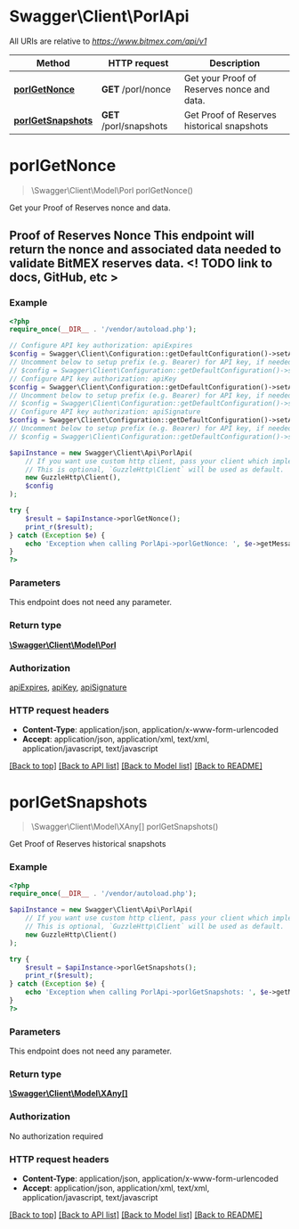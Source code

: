 # Swagger\Client\PorlApi

All URIs are relative to *https://www.bitmex.com/api/v1*

Method | HTTP request | Description
------------- | ------------- | -------------
[**porlGetNonce**](PorlApi.md#porlGetNonce) | **GET** /porl/nonce | Get your Proof of Reserves nonce and data.
[**porlGetSnapshots**](PorlApi.md#porlGetSnapshots) | **GET** /porl/snapshots | Get Proof of Reserves historical snapshots


# **porlGetNonce**
> \Swagger\Client\Model\Porl porlGetNonce()

Get your Proof of Reserves nonce and data.

## Proof of Reserves Nonce  This endpoint will return the nonce and associated data needed to validate BitMEX reserves data.  <! TODO link to docs, GitHub, etc >

### Example
```php
<?php
require_once(__DIR__ . '/vendor/autoload.php');

// Configure API key authorization: apiExpires
$config = Swagger\Client\Configuration::getDefaultConfiguration()->setApiKey('api-expires', 'YOUR_API_KEY');
// Uncomment below to setup prefix (e.g. Bearer) for API key, if needed
// $config = Swagger\Client\Configuration::getDefaultConfiguration()->setApiKeyPrefix('api-expires', 'Bearer');
// Configure API key authorization: apiKey
$config = Swagger\Client\Configuration::getDefaultConfiguration()->setApiKey('api-key', 'YOUR_API_KEY');
// Uncomment below to setup prefix (e.g. Bearer) for API key, if needed
// $config = Swagger\Client\Configuration::getDefaultConfiguration()->setApiKeyPrefix('api-key', 'Bearer');
// Configure API key authorization: apiSignature
$config = Swagger\Client\Configuration::getDefaultConfiguration()->setApiKey('api-signature', 'YOUR_API_KEY');
// Uncomment below to setup prefix (e.g. Bearer) for API key, if needed
// $config = Swagger\Client\Configuration::getDefaultConfiguration()->setApiKeyPrefix('api-signature', 'Bearer');

$apiInstance = new Swagger\Client\Api\PorlApi(
    // If you want use custom http client, pass your client which implements `GuzzleHttp\ClientInterface`.
    // This is optional, `GuzzleHttp\Client` will be used as default.
    new GuzzleHttp\Client(),
    $config
);

try {
    $result = $apiInstance->porlGetNonce();
    print_r($result);
} catch (Exception $e) {
    echo 'Exception when calling PorlApi->porlGetNonce: ', $e->getMessage(), PHP_EOL;
}
?>
```

### Parameters
This endpoint does not need any parameter.

### Return type

[**\Swagger\Client\Model\Porl**](../Model/Porl.md)

### Authorization

[apiExpires](../../README.md#apiExpires), [apiKey](../../README.md#apiKey), [apiSignature](../../README.md#apiSignature)

### HTTP request headers

 - **Content-Type**: application/json, application/x-www-form-urlencoded
 - **Accept**: application/json, application/xml, text/xml, application/javascript, text/javascript

[[Back to top]](#) [[Back to API list]](../../README.md#documentation-for-api-endpoints) [[Back to Model list]](../../README.md#documentation-for-models) [[Back to README]](../../README.md)

# **porlGetSnapshots**
> \Swagger\Client\Model\XAny[] porlGetSnapshots()

Get Proof of Reserves historical snapshots

### Example
```php
<?php
require_once(__DIR__ . '/vendor/autoload.php');

$apiInstance = new Swagger\Client\Api\PorlApi(
    // If you want use custom http client, pass your client which implements `GuzzleHttp\ClientInterface`.
    // This is optional, `GuzzleHttp\Client` will be used as default.
    new GuzzleHttp\Client()
);

try {
    $result = $apiInstance->porlGetSnapshots();
    print_r($result);
} catch (Exception $e) {
    echo 'Exception when calling PorlApi->porlGetSnapshots: ', $e->getMessage(), PHP_EOL;
}
?>
```

### Parameters
This endpoint does not need any parameter.

### Return type

[**\Swagger\Client\Model\XAny[]**](../Model/XAny.md)

### Authorization

No authorization required

### HTTP request headers

 - **Content-Type**: application/json, application/x-www-form-urlencoded
 - **Accept**: application/json, application/xml, text/xml, application/javascript, text/javascript

[[Back to top]](#) [[Back to API list]](../../README.md#documentation-for-api-endpoints) [[Back to Model list]](../../README.md#documentation-for-models) [[Back to README]](../../README.md)

